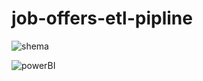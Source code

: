 # job-offers-etl-pipline

![shema](https://github.com/HajarBenjarnij/job-offers-etl-pipline/assets/103382378/9e1f9f73-b7ec-4550-9135-2cb9f817ecbb)

![powerBI](https://github.com/HajarBenjarnij/job-offers-etl-pipline/assets/103382378/0a92d565-bc80-4179-997a-e90c626c4ca6)
